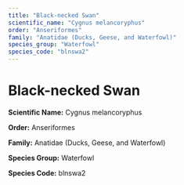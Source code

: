 ```yaml
---
title: "Black-necked Swan"
scientific_name: "Cygnus melancoryphus"
order: "Anseriformes"
family: "Anatidae (Ducks, Geese, and Waterfowl)"
species_group: "Waterfowl"
species_code: "blnswa2"
---
```


# Black-necked Swan

**Scientific Name:** Cygnus melancoryphus

**Order:** Anseriformes

**Family:** Anatidae (Ducks, Geese, and Waterfowl)

**Species Group:** Waterfowl

**Species Code:** blnswa2
